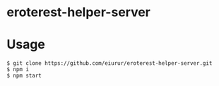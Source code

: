 # eroterest-helper-server

# Usage

    $ git clone https://github.com/eiurur/eroterest-helper-server.git
    $ npm i
    $ npm start
